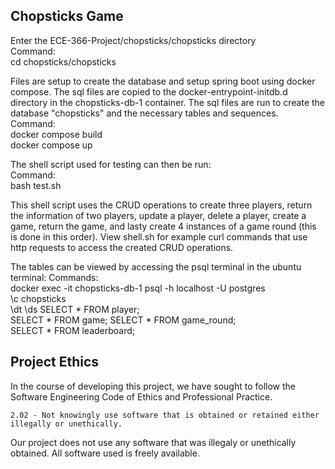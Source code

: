 Chopsticks Game
---------------------------------------------
Enter the ECE-366-Project/chopsticks/chopsticks directory   
Command:  
    cd chopsticks/chopsticks  

Files are setup to create the database and setup spring boot using docker compose. The sql files are copied to the docker-entrypoint-initdb.d directory in the chopsticks-db-1 container. The sql files are run to create the database "chopsticks" and the necessary tables and sequences.  
Command:  
    docker compose build  
    docker compose up  

The shell script used for testing can then be run:  
Command:    
    bash test.sh    

This shell script uses the CRUD operations to create three players, return the information of two players, update a player, delete a player, create a game, return the game, and lasty create 4 instances of a game round (this is done in this order). View shell.sh for example curl commands that use http requests to access the created CRUD operations.   

The tables can be viewed by accessing the psql terminal in the ubuntu terminal: 
Commands:   
    docker exec -it chopsticks-db-1 psql -h localhost -U postgres   
    \c chopsticks   
    \dt 
    \ds 
    SELECT * FROM player;   
    SELECT * FROM game; 
    SELECT * FROM game_round;   
    SELECT * FROM leaderboard;  
    
**Project Ethics**
---------------------------------------------
In the course of developing this project, we have sought to follow the Software Engineering Code of Ethics and Professional Practice.

    2.02 - Not knowingly use software that is obtained or retained either illegally or unethically.
    
Our project does not use any software that was illegaly or unethically obtained. All software used is freely available.
